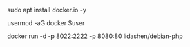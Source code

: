 sudo apt install docker.io -y

usermod -aG docker $user
 
docker run -d -p 8022:2222 -p 8080:80 lidashen/debian-php
